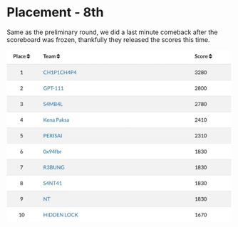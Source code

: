 # Placement - 8th

Same as the preliminary round, we did a last minute comeback after the scoreboard was frozen, thankfully they released the scores this time.

![image](https://github.com/ReikuzoSennin/CTF-Writeups/blob/main/assets/rentas2.png)

